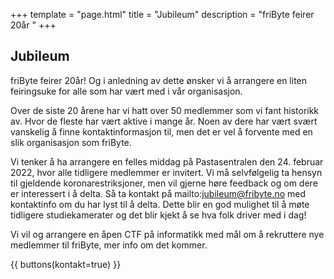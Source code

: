+++
template = "page.html"
title = "Jubileum"
description = "friByte feirer 20år " 
+++

## Jubileum

friByte feirer 20år! Og i anledning av dette ønsker vi å arrangere en liten feiringsuke for alle som har vært med i vår organisasjon.

Over de siste 20 årene har vi hatt over 50 medlemmer som vi fant historikk av. Hvor de fleste har vært aktive i mange år. Noen av dere har vært svært vanskelig å finne kontaktinformasjon til, men det er vel å forvente med en slik organisasjon som friByte.

Vi tenker å ha arrangere en felles middag på Pastasentralen den 24. februar 2022, hvor alle tidligere medlemmer er invitert. Vi må selvfølgelig ta hensyn til gjeldende koronarestriksjoner, men vil gjerne høre feedback og om dere er interessert i å delta. Så ta kontakt på mailto:jubileum@fribyte.no med kontaktinfo om du har lyst til å delta. Dette blir en god mulighet til å møte tidligere studiekamerater og det blir kjekt å se hva folk driver med i dag!

Vi vil og arrangere en åpen CTF på informatikk med mål om å rekruttere nye medlemmer til friByte, mer info om det kommer.

{{ buttons(kontakt=true) }}
